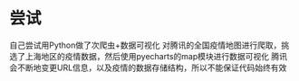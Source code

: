 # 尝试
自己尝试用Python做了次爬虫+数据可视化
对腾讯的全国疫情地图进行爬取，挑选了上海地区的疫情数据，然后使用pyecharts的map模块进行数据可视化
腾讯会不断地变更URL信息，以及疫情的数据存储结构，所以不能保证代码始终有效
